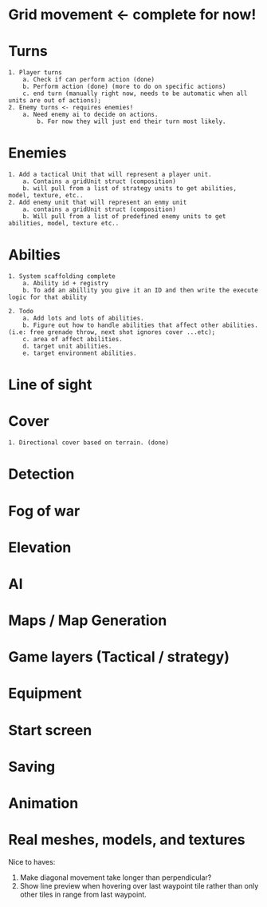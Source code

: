 
# Grid movement <- complete for now!

# Turns
    1. Player turns
        a. Check if can perform action (done)
        b. Perform action (done) (more to do on specific actions)
        c. end turn (manually right now, needs to be automatic when all units are out of actions);
    2. Enemy turns <- requires enemies!
        a. Need enemy ai to decide on actions.
            b. For now they will just end their turn most likely.
        
# Enemies
    1. Add a tactical Unit that will represent a player unit.
        a. Contains a gridUnit struct (composition)
        b. will pull from a list of strategy units to get abilities, model, texture, etc..
    2. Add enemy unit that will represent an enmy unit
        a. contains a gridUnit struct (composition)
        b. Will pull from a list of predefined enemy units to get abilities, model, texture etc..


# Abilties
    1. System scaffolding complete
        a. Ability id + registry
        b. To add an abillity you give it an ID and then write the execute logic for that ability
    
    2. Todo
        a. Add lots and lots of abilities.
        b. Figure out how to handle abilities that affect other abilities. (i.e: free grenade throw, next shot ignores cover ...etc);
        c. area of affect abilities.
        d. target unit abilities.
        e. target environment abilities.

# Line of sight

# Cover
    1. Directional cover based on terrain. (done)

            

# Detection

# Fog of war

# Elevation

# AI

# Maps / Map Generation

# Game layers (Tactical / strategy)

# Equipment

# Start screen

# Saving

# Animation

# Real meshes, models, and textures


Nice to haves:
1. Make diagonal movement take longer than perpendicular?
2. Show line preview when hovering over last waypoint tile rather than only other tiles in range from last waypoint.
